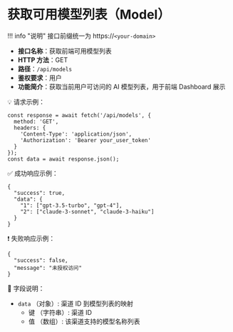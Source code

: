 # 获取可用模型列表（Model）

!!! info "说明"
    接口前缀统一为 https://`<your-domain>`

- **接口名称**：获取前端可用模型列表
- **HTTP 方法**：GET
- **路径**：`/api/models`
- **鉴权要求**：用户
- **功能简介**：获取当前用户可访问的 AI 模型列表，用于前端 Dashboard 展示

 💡 请求示例：

```
const response = await fetch('/api/models', {  
  method: 'GET',  
  headers: {  
    'Content-Type': 'application/json',  
    'Authorization': 'Bearer your_user_token'  
  }  
});  
const data = await response.json();
```

 ✅ 成功响应示例：

```
{  
  "success": true,  
  "data": {  
    "1": ["gpt-3.5-turbo", "gpt-4"],  
    "2": ["claude-3-sonnet", "claude-3-haiku"]  
  }  
}
```

 ❗ 失败响应示例：

```
{  
  "success": false,  
  "message": "未授权访问"  
}
```

 🧾 字段说明：

- `data` （对象）: 渠道 ID 到模型列表的映射
    - 键 （字符串）: 渠道 ID
    - 值 （数组）: 该渠道支持的模型名称列表

